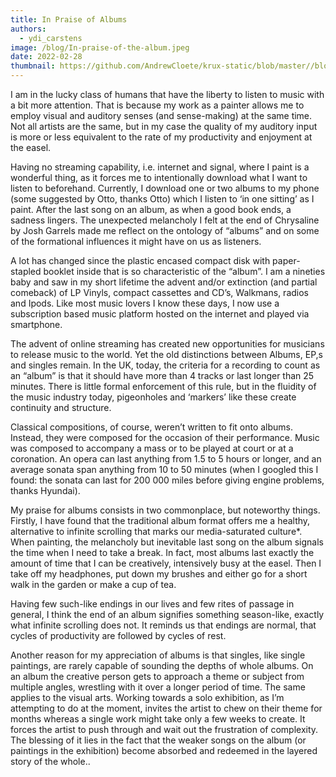 ```yaml
---
title: In Praise of Albums
authors:
  - ydi_carstens
image: /blog/In-praise-of-the-album.jpeg
date: 2022-02-28
thumbnail: https://github.com/AndrewCloete/krux-static/blob/master//blog/In-praise-of-the-album.jpeg?raw=true
---
```

I am in the lucky class of humans that have the liberty to listen to music with a bit more attention. That is because my work as a painter allows me to employ visual and auditory senses (and sense-making) at the same time. Not all artists are the same, but in my case the quality of my auditory input is more or less equivalent to the rate of my productivity and enjoyment at the easel.

Having no streaming capability, i.e. internet and signal, where I paint is a wonderful thing, as it forces me to intentionally download what I want to listen to beforehand. Currently, I download one or two albums to my phone (some suggested by Otto, thanks Otto) which I listen to ‘in one sitting’ as I paint. After the last song on an album, as when a good book ends, a sadness lingers. The unexpected melancholy I felt at the end of Chrysaline by Josh Garrels made me reflect on the ontology of “albums” and on some of the formational influences it might have on us as listeners.

A lot has changed since the plastic encased compact disk with paper-stapled booklet inside that is so characteristic of the “album”. I am a nineties baby and saw in my short lifetime the advent and/or extinction (and partial comeback) of LP Vinyls, compact cassettes and CD’s, Walkmans, radios and Ipods. Like most music lovers I know these days, I now use a subscription based music platform hosted on the internet and played via smartphone.

The advent of online streaming has created new opportunities for musicians to release music to the world. Yet the old distinctions between Albums, EP,s and singles remain. In the UK, today, the criteria for a recording to count as an “album” is that it should have more than 4 tracks or last longer than 25 minutes. There is little formal enforcement of this rule, but in the fluidity of the music industry today, pigeonholes and ‘markers’ like these create continuity and structure.

Classical compositions, of course, weren’t written to fit onto albums. Instead, they were composed for the occasion of their performance. Music was composed to accompany a mass or to be played at court or at a coronation. An opera can last anything from 1.5 to 5 hours or longer, and an average sonata span anything from 10 to 50 minutes (when I googled this I found: the sonata can last for 200 000 miles before giving engine problems, thanks Hyundai).

My praise for albums consists in two commonplace, but noteworthy things. Firstly, I have found that the traditional album format offers me a healthy, alternative to infinite scrolling that marks our media-saturated culture*. When painting, the melancholy but inevitable last song on the album signals the time when I need to take a break. In fact, most albums last exactly the amount of time that I can be creatively, intensively busy at the easel. Then I take off my headphones, put down my brushes and either go for a short walk in the garden or make a cup of tea.

Having few such-like endings in our lives and few rites of passage in general, I think the end of an album signifies something season-like, exactly what infinite scrolling does not. It reminds us that endings are normal, that cycles of productivity are followed by cycles of rest.

Another reason for my appreciation of albums is that singles, like single paintings, are rarely capable of sounding the depths of whole albums. On an album the creative person gets to approach a theme or subject from multiple angles, wrestling with it over a longer period of time. The same applies to the visual arts. Working towards a solo exhibition, as I’m attempting to do at the moment, invites the artist to chew on their theme for months whereas a single work might take only a few weeks to create. It forces the artist to push through and wait out the frustration of complexity. The blessing of it lies in the fact that the weaker songs on the album (or paintings in the exhibition) become absorbed and redeemed in the layered story of the whole..